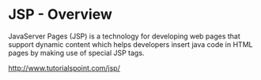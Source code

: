 # JSP - Overview

JavaServer Pages (JSP) is a technology for developing web pages that support dynamic content which helps developers insert
java code in HTML pages by making use of special JSP tags.

http://www.tutorialspoint.com/jsp/

